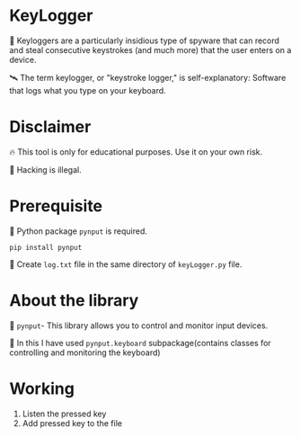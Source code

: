 # KeyLogger
:rocket: Keyloggers are a particularly insidious type of spyware that can record and steal consecutive keystrokes (and much more) that the user enters on a device. 

:artificial_satellite: The term keylogger, or "keystroke logger," is self-explanatory: Software that logs what you type on your keyboard.

# Disclaimer
:fire: This tool is only for educational purposes. Use it on your own risk.

:jack_o_lantern: Hacking is illegal.

# Prerequisite
:basketball: Python package `pynput` is required.

`pip install pynput`

:basketball: Create `log.txt` file in the same directory of `keyLogger.py` file.

# About the library
:flying_disc: `pynput`- This library allows you to control and monitor input devices.

:flying_disc: In this I have used `pynput.keyboard` subpackage(contains classes for controlling and monitoring the keyboard)

# Working
1. Listen the pressed key
2. Add pressed key to the file
